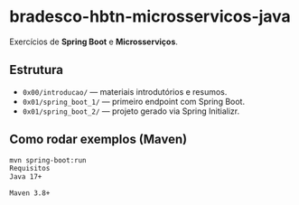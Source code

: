 # bradesco-hbtn-microsservicos-java

Exercícios de **Spring Boot** e **Microsserviços**.

## Estrutura
- `0x00/introducao/` — materiais introdutórios e resumos.
- `0x01/spring_boot_1/` — primeiro endpoint com Spring Boot.
- `0x01/spring_boot_2/` — projeto gerado via Spring Initializr.

## Como rodar exemplos (Maven)
```bash
mvn spring-boot:run
Requisitos
Java 17+

Maven 3.8+
